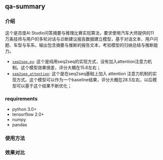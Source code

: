 ## qa-summary

### 介绍
这个是百度AI Studio问答摘要与推理比赛实现算法，要求使用汽车大师提供的11万条技师与用户的多轮对话与诊断建议报告数据建立模型，基于对话文本、用户问题、车型与车系，输出包含摘要与推断的报告文本，考验模型的归纳总结与推断能力。

* [`seq2seq.py`](./models/seq2seq.py): 这个是纯用seq2seq的实现方式，没有加入attention注意力机制。这个模型效果很差，评分大概在15.6左右；
* [`seq2seq_attention`](./models/seq2seq_attention.py): 这个是在seq2seq基础上加入 attention 注意力机制的实现方式。这个模型可以作为一个baseline结果，评分大概在28.5左右，以后模型可以基于这个结果不断优化；

### requirements
* python 3.0+
* tensorflow 2.0+
* numpy
* pandas 

### 使用方法


### 效果对比
